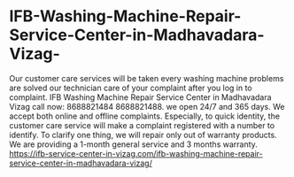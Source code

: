 # IFB-Washing-Machine-Repair-Service-Center-in-Madhavadara-Vizag-
Our customer care services will be taken every washing machine problems are solved our technician care of your complaint after you log in to complaint. IFB Washing Machine Repair Service Center in Madhavadara Vizag call now: 8688821484 8688821488.  we open 24/7 and 365 days. We accept both online and offline complaints. Especially, to quick identity, the customer care service will make a complaint registered with a number to identify. To clarify one thing, we will repair only out of warranty products. We are providing a 1-month general service and 3 months warranty.  https://ifb-service-center-in-vizag.com/ifb-washing-machine-repair-service-center-in-madhavadara-vizag/
